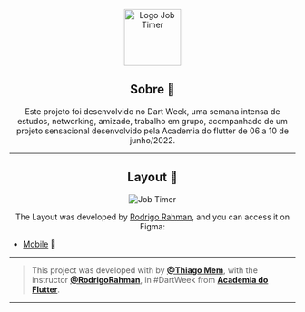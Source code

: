 <p align="center">
      <img src="https://github.com/byThiagoMem/JobTimer/blob/master/assets/images/logo.png?raw=true" width="100" alt="Logo Job Timer"/>
</p>

<h2 align="center">Sobre 📖</h2>

<p align="center">
    Este projeto foi desenvolvido no Dart Week, uma semana intensa de estudos, networking, amizade, trabalho em grupo, acompanhado de um projeto sensacional desenvolvido pela Academia do flutter de 06 a 10 de junho/2022.<br>
</p>

---

<h2 align="center">Layout 🎨</h2>

   <p align="center">
      <img alt="Job Timer" title="JobTimer" src="https://github.com/byThiagoMem/JobTimer/blob/master/assets/screenshots/Captura%20de%20Tela%202022-06-08%20às%2011.55.28.png" />
   </p>

   <p align="center">
      The Layout was developed by <a href="https://www.instagram.com/rodrigorahman.dev/">Rodrigo Rahman</a>, and you can access it on Figma:
   
   - <a href="https://www.figma.com/file/eJK6AHqHXEAurdkDmvPdF2/Job-Timer?node-id=0%3A1">Mobile</a> 📱
   </p>

   ---

   >This project was developed with by **[@Thiago Mem](https://www.linkedin.com/in/thiago-a-mem-311720130/)**, with the instructor **[@RodrigoRahman](https://www.linkedin.com/in/rodrigo-rahman/)**, in #DartWeek from **[Academia do Flutter](http://academiadoflutter.com.br)**.<br>

---
